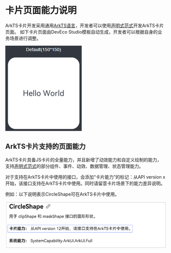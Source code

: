 # 卡片页面能力说明

ArkTS卡片开发采用通用<!--RP1-->[ArkTS语言](../quick-start/arkts-get-started.md)<!--RP1End-->，开发者可以使用[声明式范式](../ui/arkts-ui-development-overview.md)开发ArkTS卡片页面。
如下卡片页面由DevEco Studio模板自动生成，开发者可以根据自身的业务场景进行调整。 

![WidgetPreviewPage](figures/WidgetPreviewPage.png)


## ArkTS卡片支持的页面能力

ArkTS卡片具备JS卡片的全量能力，并且新增了动效能力和自定义绘制的能力，支持[声明式范式](../ui/arkts-ui-development-overview.md)的部分组件、事件、动效、数据管理、状态管理能力。

对于支持在ArkTS卡片中使用的接口，会添加“卡片能力”的标记：从API version x开始，该接口支持在ArkTS卡片中使用。同时请留意卡片场景下的能力差异说明。

例如：以下说明表示CircleShape可在ArkTS卡片中使用。  

![WidgetSupportApi](figures/WidgetSupportApi.png)

